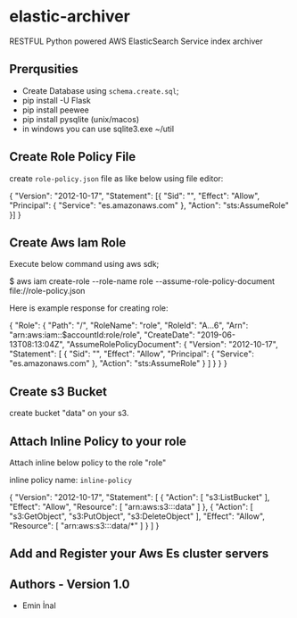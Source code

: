 # elastic-archiver

RESTFUL Python powered AWS ElasticSearch Service index archiver

## Prerqusities

* Create Database using `schema.create.sql`;
* pip install -U Flask
* pip install peewee
* pip install pysqlite (unix/macos)
* in windows you can use sqlite3.exe ~/util


## Create Role Policy File

create `role-policy.json` file as like below using file editor:

 {
  "Version": "2012-10-17",
  "Statement": [{
    "Sid": "",
    "Effect": "Allow",
    "Principal": {
      "Service": "es.amazonaws.com"
    },
    "Action": "sts:AssumeRole"
  }]
 }

## Create Aws Iam Role

Execute below command using aws sdk;

$ aws iam create-role --role-name role --assume-role-policy-document file://role-policy.json

Here is example response for creating role:

{
    "Role": {
        "Path": "/",
        "RoleName": "role",
        "RoleId": "A...6",
        "Arn": "arn:aws:iam::$accountId:role/role",
        "CreateDate": "2019-06-13T08:13:04Z",
        "AssumeRolePolicyDocument": {
            "Version": "2012-10-17",
            "Statement": [
                {
                    "Sid": "",
                    "Effect": "Allow",
                    "Principal": {
                        "Service": "es.amazonaws.com"
                    },
                    "Action": "sts:AssumeRole"
                }
            ]
        }
    }
}

## Create s3 Bucket

create bucket "data" on your s3.

## Attach Inline Policy to your role

Attach inline below policy to the role "role"

inline policy name: `inline-policy`

   {
    "Version": "2012-10-17",
    "Statement": [
        {
            "Action": [
                "s3:ListBucket"
            ],
            "Effect": "Allow",
            "Resource": [
                "arn:aws:s3:::data"
            ]
        },
        {
            "Action": [
                "s3:GetObject",
                "s3:PutObject",
                "s3:DeleteObject"
            ],
            "Effect": "Allow",
            "Resource": [
                "arn:aws:s3:::data/*"
            ]
        }
    ]
  }
  
## Add and Register your Aws Es cluster servers


## Authors - Version 1.0
* Emin İnal
